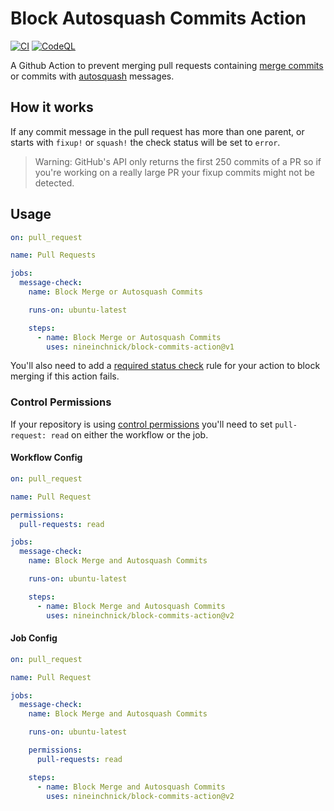 # Block Autosquash Commits Action

[![CI](https://github.com/nineinchnick/block-commits-action/actions/workflows/ci.yml/badge.svg?branch=main)](https://github.com/nineinchnick/block-commits-action/actions/workflows/ci.yml)
[![CodeQL](https://github.com/nineinchnick/block-commits-action/actions/workflows/codeql-analysis.yml/badge.svg?branch=main)](https://github.com/nineinchnick/block-commits-action/actions/workflows/codeql-analysis.yml)


A Github Action to prevent merging pull requests containing [merge
commits](https://git-scm.com/docs/git-merge) or commits with
[autosquash](https://git-scm.com/docs/git-rebase#git-rebase---autosquash)
messages.

## How it works

If any commit message in the pull request has more than one parent, or starts
with `fixup!` or `squash!` the check status will be set to `error`.

> Warning:  GitHub's API only returns the first 250 commits of a PR so if you're
> working on a really large PR your fixup commits might not be detected.

## Usage

```yaml
on: pull_request

name: Pull Requests

jobs:
  message-check:
    name: Block Merge or Autosquash Commits

    runs-on: ubuntu-latest

    steps:
      - name: Block Merge or Autosquash Commits
        uses: nineinchnick/block-commits-action@v1
```

You'll also need to add a [required status
check](https://help.github.com/en/articles/enabling-required-status-checks) rule
for your action to block merging if this action fails.

### Control Permissions

If your repository is using [control
permissions](https://github.blog/changelog/2021-04-20-github-actions-control-permissions-for-github_token/)
you'll need to set `pull-request: read` on either the workflow or the job.

#### Workflow Config

```yaml
on: pull_request

name: Pull Request

permissions:
  pull-requests: read

jobs:
  message-check:
    name: Block Merge and Autosquash Commits

    runs-on: ubuntu-latest

    steps:
      - name: Block Merge and Autosquash Commits
        uses: nineinchnick/block-commits-action@v2
```

#### Job Config

```yaml
on: pull_request

name: Pull Request

jobs:
  message-check:
    name: Block Merge and Autosquash Commits

    runs-on: ubuntu-latest

    permissions:
      pull-requests: read

    steps:
      - name: Block Merge and Autosquash Commits
        uses: nineinchnick/block-commits-action@v2
```
